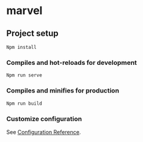 # marvel

## Project setup
```
Npm install
```

### Compiles and hot-reloads for development
```
Npm run serve
```

### Compiles and minifies for production
```
Npm run build
```

### Customize configuration
See [Configuration Reference](https://cli.vuejs.org/config/).

